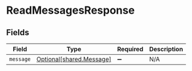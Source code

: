 # ReadMessagesResponse


## Fields

| Field                                                          | Type                                                           | Required                                                       | Description                                                    |
| -------------------------------------------------------------- | -------------------------------------------------------------- | -------------------------------------------------------------- | -------------------------------------------------------------- |
| `message`                                                      | [Optional[shared.Message]](undefined/models/shared/message.md) | :heavy_minus_sign:                                             | N/A                                                            |